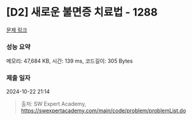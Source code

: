 # [D2] 새로운 불면증 치료법 - 1288 

[문제 링크](https://swexpertacademy.com/main/code/problem/problemDetail.do?contestProbId=AV18_yw6I9MCFAZN) 

### 성능 요약

메모리: 47,684 KB, 시간: 139 ms, 코드길이: 305 Bytes

### 제출 일자

2024-10-22 21:14



> 출처: SW Expert Academy, https://swexpertacademy.com/main/code/problem/problemList.do